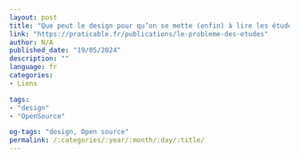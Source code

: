 ```yaml
---
layout: post
title: "Que peut le design pour qu’on se mette (enfin) à lire les études ?"
link: "https://praticable.fr/publications/le-probleme-des-etudes"
author: N/A
published_date: "19/05/2024"
description: ""
language: fr
categories:
- Liens

tags:
- "design"
- "OpenSource"

og-tags: "design, Open source"
permalink: /:categories/:year/:month/:day/:title/
---
```

